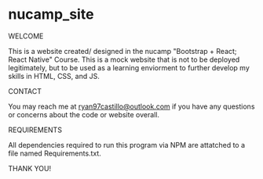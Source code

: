 # nucamp_site

WELCOME

This is a website created/ designed in the nucamp "Bootstrap + React; React Native" Course. This is a mock website that is not to be deployed legitimately, but to be
used as a learning enviorment to further develop my skills in HTML, CSS, and JS.

CONTACT

You may reach me at ryan97castillo@outlook.com if you have any questions or concerns about the code or website overall.

REQUIREMENTS

All dependencies required to run this program via NPM are attatched to a file named Requirements.txt.

THANK YOU!
